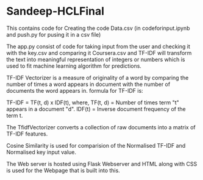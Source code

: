 # Sandeep-HCLFinal


This contains code for Creating the code Data.csv
(in codeforinput.ipynb and push.py for pusing it in a csv file)

The app.py consist of code for taking input from the user and checking it with the key.csv and comparing it Coursera.csv and TF-IDF will transform the text into meaningful representation of integers or numbers which is used to fit machine learning algorithm for predictions.

TF-IDF Vectorizer is a measure of originality of a word by comparing the number of times a word appears in document with the number of documents the word appears in. formula for TF-IDF is:

TF-IDF = TF(t, d) x IDF(t), where, TF(t, d) = Number of times term "t" appears in a document "d". IDF(t) = Inverse document frequency of the term t.

The TfidfVectorizer converts a collection of raw documents into a matrix of TF-IDF features.

Cosine Similarity is used for comparision of the Normalised TF-IDF and Normalised key input value.

The Web server is hosted using Flask Webserver and HTML along with CSS is used for the Webpage that is built into this.
